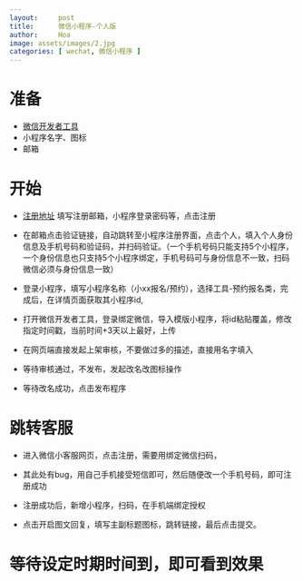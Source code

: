 ```yaml
---
layout:     post
title:      微信小程序-个人版
author:     Hoa
image: assets/images/2.jpg
categories: [ wechat, 微信小程序 ]
---
```

# 准备
- [微信开发者工具](https://developers.weixin.qq.com/miniprogram/dev/devtools/download.html) 
- 小程序名字、图标
- 邮箱

# 开始
- [注册地址](https://mp.weixin.qq.com/wxopen/waregister?action=step1&token=&lang=zh_CN)
填写注册邮箱，小程序登录密码等，点击注册

- 在邮箱点击验证链接，自动跳转至小程序注册界面，点击个人，填入个人身份信息及手机号码和验证码，并扫码验证。（一个手机号码只能支持5个小程序，一个身份信息也只支持5个小程序绑定，手机号码可与身份信息不一致，扫码微信必须与身份信息一致）

- 登录小程序，填写小程序名称（小xx报名/预约），选择工具-预约报名类，完成后，在详情页面获取其小程序id,

- 打开微信开发者工具，登录绑定微信，导入模版小程序，将id粘贴覆盖，修改指定时间戳，当前时间+3天以上最好，上传

- 在网页端直接发起上架审核，不要做过多的描述，直接用名字填入

- 等待审核通过，不发布，发起改名改图标操作

- 等待改名成功，点击发布程序

# 跳转客服
- 进入微信小客服网页，点击注册，需要用绑定微信扫码，

- 其此处有bug，用自己手机接受短信即可，然后随便改一个手机号码，即可注册成功

- 注册成功后，新增小程序，扫码，在手机端绑定授权

- 点击开启图文回复，填写主副标题图标，跳转链接，最后点击提交。

# 等待设定时期时间到，即可看到效果